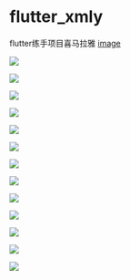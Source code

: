 # flutter_xmly
flutter练手项目喜马拉雅
[image](https://github.com/italianshen/flutter_xmly/blob/master/flutter_app_xmly/images/IMG_9501.GIF)

![](https://github.com/italianshen/flutter_xmly/blob/master/images/Simulator%20Screen%20Shot%20-%20iPhone%2011%20Pro%20Max%20-%202020-02-22%20at%2020.13.43.png)

![](https://github.com/italianshen/flutter_xmly/blob/master/images/Simulator%20Screen%20Shot%20-%20iPhone%2011%20Pro%20Max%20-%202020-02-22%20at%2020.13.43.png)

![](https://github.com/italianshen/flutter_xmly/blob/master/images/Simulator%20Screen%20Shot%20-%20iPhone%2011%20Pro%20Max%20-%202020-02-22%20at%2020.13.43.png)

![](https://github.com/italianshen/flutter_xmly/blob/master/images/Simulator%20Screen%20Shot%20-%20iPhone%2011%20Pro%20Max%20-%202020-02-22%20at%2020.14.38.png)

![](https://github.com/italianshen/flutter_xmly/blob/master/images/Simulator%20Screen%20Shot%20-%20iPhone%2011%20Pro%20Max%20-%202020-02-22%20at%2020.15.56.png)

![](https://github.com/italianshen/flutter_xmly/blob/master/images/Simulator%20Screen%20Shot%20-%20iPhone%2011%20Pro%20Max%20-%202020-02-22%20at%2020.16.35.png)

![](https://github.com/italianshen/flutter_xmly/blob/master/images/Simulator%20Screen%20Shot%20-%20iPhone%2011%20Pro%20Max%20-%202020-02-22%20at%2020.17.13.png)

![](https://github.com/italianshen/flutter_xmly/blob/master/images/Simulator%20Screen%20Shot%20-%20iPhone%2011%20Pro%20Max%20-%202020-02-22%20at%2020.17.27.png)

![](https://github.com/italianshen/flutter_xmly/blob/master/images/Simulator%20Screen%20Shot%20-%20iPhone%2011%20Pro%20Max%20-%202020-02-22%20at%2020.17.37.png)

![](https://github.com/italianshen/flutter_xmly/blob/master/images/Simulator%20Screen%20Shot%20-%20iPhone%2011%20Pro%20Max%20-%202020-02-22%20at%2020.17.56.png)

![](https://github.com/italianshen/flutter_xmly/blob/master/images/Simulator%20Screen%20Shot%20-%20iPhone%2011%20Pro%20Max%20-%202020-02-22%20at%2020.18.13.png)

![](https://github.com/italianshen/flutter_xmly/blob/master/images/Simulator%20Screen%20Shot%20-%20iPhone%2011%20Pro%20Max%20-%202020-02-22%20at%2020.18.35.png)

![](https://github.com/italianshen/flutter_xmly/blob/master/images/Simulator%20Screen%20Shot%20-%20iPhone%2011%20Pro%20Max%20-%202020-02-22%20at%2020.18.59.png)
